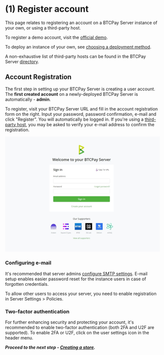 # (1) Register account

This page relates to registering an account on a BTCPay Server instance of your own, or using a third-party host.

To register a demo account, visit the [official demo](https://mainnet.demo.btcpayserver.org/login).

To deploy an instance of your own, see [choosing a deployment method](/Deployment/README.md).

A non-exhaustive list of third-party hosts can be found in the BTCPay Server [directory](https://directory.btcpayserver.org/filter/hosts).

## Account Registration

The first step in setting up your BTCPay Server is creating a user account. The **first created account** on a newly-deployed BTCPay Server is automatically - **admin**.

To register, visit your BTCPay Server URL and fill in the account registration form on the right. Input your password, password confirmation, e-mail and click "Register". You will automatically be logged in. If you're using a [third-party host](/Deployment/ThirdPartyHosting.md), you may be asked to verify your e-mail address to confirm the registration.

![BTCPay Server registration](./img/btcpay-registration-page.jpg 'BTCPay Server registration')

### Configuring e-mail

It's recommended that server admins [configure SMTP settings](./FAQ/ServerSettings.md#how-to-configure-smtp-settings-in-btcpay). E-mail setup enables easier password reset for the instance users in case of forgotten credentials.

To allow other users to access your server, you need to enable registration in Server Settings > Policies.

### Two-factor authentication

For further enhancing security and protecting your account, it's recommended to enable two-factor authentication (both 2FA and U2F are supported). To enable 2FA or U2F, click on the user settings icon in the header menu.

**_Proceed to the next step - [Creating a store](./CreateStore.md)._**
